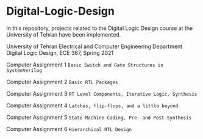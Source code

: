 # Digital-Logic-Design
In this repository, projects related to the Digital Logic Design course at the University of Tehran have been implemented.

University of Tehran
Electrical and Computer Engineering Department
Digital Logic Design, ECE 367, Spring 2021

Computer Assignment 1 `Basic Switch and Gate Structures in SystemVerilog`

Computer Assignment 2 `Basic RTL Packages`

Computer Assignment 3 `RT Level Components, Iterative Logic, Synthesis`

Computer Assignment 4 `Latches, flip-flops, and a little beyond`

Computer Assignment 5 `State Machine Coding, Pre- and Post-Synthesis`

Computer Assignment 6 `Hierarchical RTL Design`


